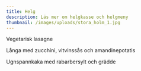 ```yaml
---
title: Helg
description: Läs mer om helgkasse och helgmeny
thumbnail: /images/uploads/stora_holm_1.jpg
---
```

Vegetarisk lasagne

Långa med zucchini, vitvinssås och amandinepotatis

Ugnspannkaka med rabarbersylt och grädde